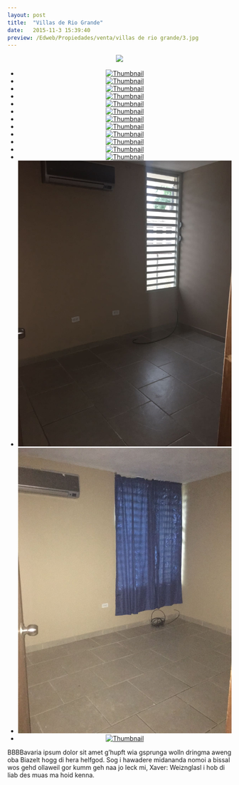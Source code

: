 ```yaml
---
layout: post
title:  "Villas de Rio Grande"
date:   2015-11-3 15:39:40
preview: /Edweb/Propiedades/venta/villas de rio grande/3.jpg
---
```


<center>
	<div class="mainImg">
		<img src="/Edweb/Propiedades/venta/villas de rio grande/3.jpg" class="custom">
	</div>
	<!--aqui comienza las fotos pequeñas -->
	<ul class="thumbnails">
	  <li>
	    <a href="/Edweb/Propiedades/venta/villas de rio grande/3.jpg">
	      <img class="tumbnails" src="/Edweb/Propiedades/venta/villas de rio grande/3.jpg" alt="Thumbnail">
	    </a>
	  </li>
	  <li>
	    <a href="/Edweb/Propiedades/venta/villas de rio grande/1.jpg">
	      <img class="tumbnails" src="/Edweb/Propiedades/venta/villas de rio grande/1.jpg" alt="Thumbnail">
	    </a>
	  </li>
	  <li>
	    <a href="/Edweb/Propiedades/venta/villas de rio grande/2.jpg">
	      <img class="tumbnails" src="/Edweb/Propiedades/venta/villas de rio grande/2.jpg" alt="Thumbnail">
	    </a>
	  </li>
	  <li>
	    <a href="/Edweb/Propiedades/venta/villas de rio grande/4.jpg">
	      <img class="tumbnails" src="/Edweb/Propiedades/venta/villas de rio grande/4.jpg" alt="Thumbnail">
	    </a>
	  </li>
	  <li>
	    <a href="/Edweb/Propiedades/venta/villas de rio grande/5.jpg">
	      <img class="tumbnails" src="/Edweb/Propiedades/venta/villas de rio grande/5.jpg" alt="Thumbnail">
	    </a>
	  </li>
	  <li>
	    <a href="/Edweb/Propiedades/venta/villas de rio grande/6.jpg">
	      <img class="tumbnails" src="/Edweb/Propiedades/venta/villas de rio grande/6.jpg" alt="Thumbnail">
	    </a>
	  </li>
	  <li>
	    <a href="/Edweb/Propiedades/venta/villas de rio grande/7.jpg">
	      <img class="tumbnails" src="/Edweb/Propiedades/venta/villas de rio grande/7.jpg" alt="Thumbnail">
	    </a>
	  </li>
	  <li>
	    <a href="/Edweb/Propiedades/venta/villas de rio grande/8.jpg">
	      <img class="tumbnails" src="/Edweb/Propiedades/venta/villas de rio grande/8.jpg" alt="Thumbnail">
	    </a>
	  </li>
	  <li>
	    <a href="/Edweb/Propiedades/venta/villas de rio grande/9.jpg">
	      <img class="tumbnails" src="/Edweb/Propiedades/venta/villas de rio grande/9.jpg" alt="Thumbnail">
	    </a>
	  </li>
	  <li>
	    <a href="/Edweb/Propiedades/venta/villas de rio grande/10.jpg">
	      <img class="tumbnails" src="/Edweb/Propiedades/venta/villas de rio grande/10.jpg" alt="Thumbnail">
	    </a>
	  </li>
	  <li>
	    <a href="/Edweb/Propiedades/venta/villas de rio grande/11.jpg">
	      <img class="tumbnails" src="/Edweb/Propiedades/venta/villas de rio grande/11.jpg" alt="Thumbnail">
	    </a>
	  </li>
	  <li>
	    <a href="/Edweb/Propiedades/venta/villas de rio grande/12.jpg">
	      <img class="tumbnails" src="/Edweb/Propiedades/venta/villas de rio grande/12.jpg" alt="Thumbnail">
	    </a>
	  </li>
	  <li>
	    <a href="/Edweb/Propiedades/venta/villas de rio grande/13.jpg">
	      <img class="tumbnails" src="/Propiedades/venta/villas de rio grande/13.jpg" alt="Thumbnail">
	    </a>
	  </li>
	  <li>
	    <a href="/Edweb/Propiedades/venta/villas de rio grande/14.jpg">
	      <img class="tumbnails" src="/Propiedades/venta/villas de rio grande/14.jpg" alt="Thumbnail">
	    </a>
	  </li>
	  <li>
	    <a href="/Edweb/Propiedades/venta/villas de rio grande/15.jpg">
	      <img class="tumbnails" src="/Edweb/Propiedades/venta/villas de rio grande/15.jpg" alt="Thumbnail">
	    </a>
	  </li>
	</ul>
	<script src="https://ajax.googleapis.com/ajax/libs/jquery/1.9.1/jquery.min.js"></script>
	<script type="text/javascript" src="/js/jquery.simpleGal.js"></script>
	<script>
		$(document).ready(function () {
			$('.thumbnails').simpleGal({
				mainImage: '.custom'
			});
		});
	</script>
</center>

BBBBavaria ipsum dolor sit amet g’hupft wia gsprunga wolln dringma aweng oba Biazelt hogg di hera helfgod. Sog i hawadere midananda nomoi a bissal wos gehd ollaweil gor kumm geh naa jo leck mi, Xaver: Weiznglasl i hob di liab des muas ma hoid kenna.
